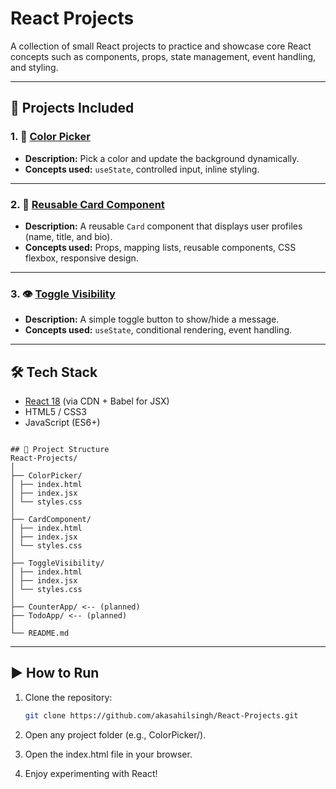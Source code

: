 # React Projects

A collection of small React projects to practice and showcase core React concepts such as components, props, state management, event handling, and styling.

---

## 🚀 Projects Included

### 1. 🎨 [Color Picker](./ColorPicker)
- **Description:** Pick a color and update the background dynamically.  
- **Concepts used:** `useState`, controlled input, inline styling.  

---

### 2. 📇 [Reusable Card Component](./CardComponent)
- **Description:** A reusable `Card` component that displays user profiles (name, title, and bio).  
- **Concepts used:** Props, mapping lists, reusable components, CSS flexbox, responsive design.  

---

### 3. 👁️ [Toggle Visibility](./ToggleVisibility)
- **Description:** A simple toggle button to show/hide a message.  
- **Concepts used:** `useState`, conditional rendering, event handling.  

---


## 🛠️ Tech Stack
- [React 18](https://react.dev/) (via CDN + Babel for JSX)
- HTML5 / CSS3
- JavaScript (ES6+)

```

## 📂 Project Structure
React-Projects/
│
├── ColorPicker/
│ ├── index.html
│ ├── index.jsx
│ └── styles.css
│
├── CardComponent/
│ ├── index.html
│ ├── index.jsx
│ └── styles.css
│
├── ToggleVisibility/
│ ├── index.html
│ ├── index.jsx
│ └── styles.css
│
├── CounterApp/ <-- (planned)
├── TodoApp/ <-- (planned)
│
└── README.md
```


---

## ▶️ How to Run
1. Clone the repository:
   ```bash
   git clone https://github.com/akasahilsingh/React-Projects.git
2. Open any project folder (e.g., ColorPicker/).

3. Open the index.html file in your browser.

4. Enjoy experimenting with React!

